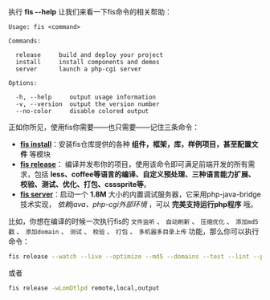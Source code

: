 执行 **fis --help** 让我们来看一下fis命令的相关帮助：

    
    Usage: fis <command>
    
    Commands:
    
      release     build and deploy your project
      install     install components and demos
      server      launch a php-cgi server
    
    Options:
    
      -h, --help     output usage information
      -v, --version  output the version number
      --no-color     disable colored output
    
正如你所见，使用fis你需要——也只需要——记住三条命令：

* **[fis install](https://github.com/fis-dev/fis/wiki/%E5%BF%AB%E9%80%9F%E4%B8%8A%E6%89%8B#fis-install-name)**：安装fis仓库提供的各种 **组件，框架，库，样例项目，甚至配置文件** 等模块
* **[fis release](https://github.com/fis-dev/fis/wiki/%E5%BF%AB%E9%80%9F%E4%B8%8A%E6%89%8B#fis-release-options)**： 编译并发布你的项目，使用该命令即可满足前端开发的所有需求，包括 **less、coffee等语言的编译、自定义预处理、三种语言能力扩展、校验、测试、优化、打包、csssprite等**。
* **[fis server](https://github.com/fis-dev/fis/wiki/%E5%BF%AB%E9%80%9F%E4%B8%8A%E6%89%8B#fis-server-command-options)**：启动一个 **1.8M** 大小的内置调试服务器，它采用php-java-bridge技术实现， _依赖java、php-cgi外部环境_ ，可以 **完美支持运行php程序** 哦。

比如，你想在编译的时候一次执行fis的 ``文件监听`` 、 ``自动刷新`` 、 ``压缩优化`` 、 ``添加md5戳`` 、 ``添加domain`` 、 ``测试`` 、 ``校验`` 、 ``打包`` 、 ``多机器多目录上传`` 功能，那么你可以执行命令：

```bash
fis release --watch --live --optimize --md5 --domains --test --lint --pack --dest remote,local,output
```

或者

```bash
fis release -wLomDtlpd remote,local,output
```